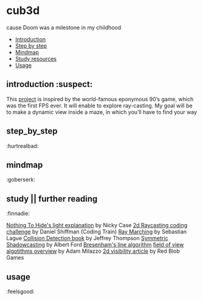 # cub3d
cause Doom was a milestone in my childhood

* [Introduction](#introduction)
* [Step by step](#step_by_step)
* [Mindmap](#mindmap) 
* [Study resources](#study)
* [Usage](#usage)

## introduction :suspect:

This [project](https://github.com/paulahemsi/cub3d/blob/main/en.subject.pdf) is inspired by the world-famous eponymous 90’s game, which was the first FPS ever. It will enable to explore ray-casting. My goal will be to make a dynamic view inside a maze, in which you’ll have to find your way

## step_by_step
:hurtrealbad:


## mindmap 
:goberserk:


## study || further reading 
:finnadie:

[Nothing To Hide's light explanation](https://ncase.me/sight-and-light/) by Nicky Case 
[2d Raycasting coding challenge](https://www.youtube.com/watch?v=TOEi6T2mtHo) by Daniel Shiffman (Coding Train)
[Ray Marching](https://www.youtube.com/watch?v=Cp5WWtMoeKg) by Sebastian Lague
[Collision Detection book](http://www.jeffreythompson.org/collision-detection/) by Jeffrey Thompson
[Symmetric Shadowcasting](https://www.albertford.com/shadowcasting/) by Albert Ford
[Bresenham's line algorithm](https://en.wikipedia.org/wiki/Bresenham%27s_line_algorithm)
[field of view algotithms overview](http://www.adammil.net/blog/v125_Roguelike_Vision_Algorithms.html) by Adam Milazzo
[2d visibility article](https://www.redblobgames.com/articles/visibility/) by Red Blob Games

## usage 
:feelsgood:


